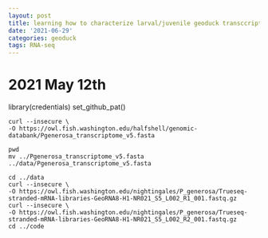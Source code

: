 ```yaml
---
layout: post
title: learning how to characterize larval/juvenile geoduck transccriptomes
date: '2021-06-29'
categories: geoduck
tags: RNA-seq
---
```


# 2021 May 12th 
library(credentials)
set_github_pat()

```{bash}
curl --insecure \
-O https://owl.fish.washington.edu/halfshell/genomic-databank/Pgenerosa_transcriptome_v5.fasta
```

```{bash}
pwd
mv ../Pgenerosa_transcriptome_v5.fasta ../data/Pgenerosa_transcriptome_v5.fasta
```
```{bash}
cd ../data
curl --insecure \
-O https://owl.fish.washington.edu/nightingales/P_generosa/Trueseq-stranded-mRNA-libraries-GeoRNA8-H1-NR021_S5_L002_R1_001.fastq.gz
curl --insecure \
-O https://owl.fish.washington.edu/nightingales/P_generosa/Trueseq-stranded-mRNA-libraries-GeoRNA8-H1-NR021_S5_L002_R2_001.fastq.gz
cd ../code
```

